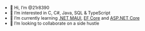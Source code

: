 - 👋 Hi, I’m @21r8390
- 👀 I’m interested in C, C#, Java, SQL & TypeScript
- 🌱 I’m currently learning [.NET MAUI](https://github.com/dotnet/maui), [EF Core](https://github.com/dotnet/efcore) and [ASP.NET Core](https://github.com/dotnet/aspnetcore)
- 💞️ I’m looking to collaborate on a side hustle

<!---
21r8390/21r8390 is a ✨ special ✨ repository because its `README.md` (this file) appears on your GitHub profile.
You can click the Preview link to take a look at your changes.
--->

